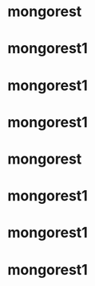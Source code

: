# mongorest
# mongorest1
# mongorest1
# mongorest1
# mongorest
# mongorest1
# mongorest1
# mongorest1
